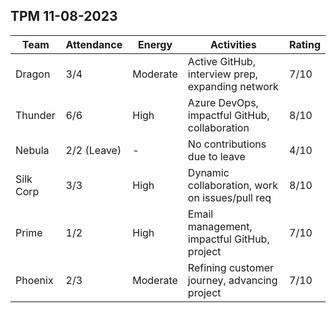 ## TPM 11-08-2023

Team         | Attendance   | Energy   | Activities                                      | Rating
-------------|--------------|----------|-------------------------------------------------|-------
Dragon       | 3/4          | Moderate | Active GitHub, interview prep, expanding network | 7/10
Thunder      | 6/6          | High     | Azure DevOps, impactful GitHub, collaboration   | 8/10
Nebula       | 2/2 (Leave)  | -        | No contributions due to leave                  | 4/10
Silk Corp    | 3/3          | High     | Dynamic collaboration, work on issues/pull req | 8/10
Prime        | 1/2          | High     | Email management, impactful GitHub, project    | 7/10
Phoenix      | 2/3          | Moderate | Refining customer journey, advancing project   | 7/10
